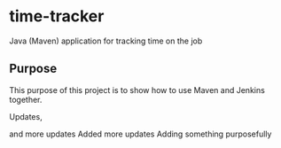 # time-tracker
Java (Maven) application for tracking time on the job

## Purpose

This purpose of this project is to show how to use Maven and Jenkins together.

Updates, 

and more updates
Added more updates
Adding something purposefully
